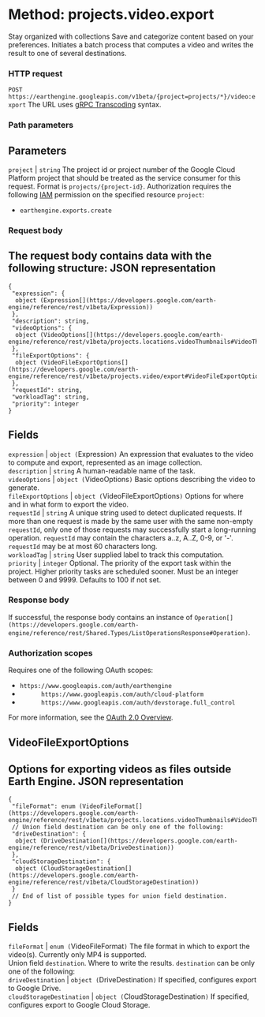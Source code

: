  
#  Method: projects.video.export 
Stay organized with collections  Save and categorize content based on your preferences. 
Initiates a batch process that computes a video and writes the result to one of several destinations.
### HTTP request
`POST https://earthengine.googleapis.com/v1beta/{project=projects/*}/video:export`
The URL uses [gRPC Transcoding](https://google.aip.dev/127) syntax.
### Path parameters
Parameters  
---  
`project` |  `string` The project id or project number of the Google Cloud Platform project that should be treated as the service consumer for this request. Format is `projects/{project-id}`. Authorization requires the following [IAM](https://cloud.google.com/iam/docs/) permission on the specified resource `project`:
  * `earthengine.exports.create`

  
### Request body
The request body contains data with the following structure:
JSON representation  
---  
```
{
 "expression": {
  object (Expression[](https://developers.google.com/earth-engine/reference/rest/v1beta/Expression))
 },
 "description": string,
 "videoOptions": {
  object (VideoOptions[](https://developers.google.com/earth-engine/reference/rest/v1beta/projects.locations.videoThumbnails#VideoThumbnail.VideoOptions))
 },
 "fileExportOptions": {
  object (VideoFileExportOptions[](https://developers.google.com/earth-engine/reference/rest/v1beta/projects.video/export#VideoFileExportOptions))
 },
 "requestId": string,
 "workloadTag": string,
 "priority": integer
}
```
  
Fields  
---  
`expression` |  `object (`Expression[](https://developers.google.com/earth-engine/reference/rest/v1beta/Expression)`)` An expression that evaluates to the video to compute and export, represented as an image collection.  
`description` |  `string` A human-readable name of the task.  
`videoOptions` |  `object (`VideoOptions[](https://developers.google.com/earth-engine/reference/rest/v1beta/projects.locations.videoThumbnails#VideoThumbnail.VideoOptions)`)` Basic options describing the video to generate.  
`fileExportOptions` |  `object (`VideoFileExportOptions[](https://developers.google.com/earth-engine/reference/rest/v1beta/projects.video/export#VideoFileExportOptions)`)` Options for where and in what form to export the video.  
`requestId` |  `string` A unique string used to detect duplicated requests. If more than one request is made by the same user with the same non-empty `requestId`, only one of those requests may successfully start a long-running operation. `requestId` may contain the characters a..z, A..Z, 0-9, or '-'. `requestId` may be at most 60 characters long.  
`workloadTag` |  `string` User supplied label to track this computation.  
`priority` |  `integer` Optional. The priority of the export task within the project. Higher priority tasks are scheduled sooner. Must be an integer between 0 and 9999. Defaults to 100 if not set.  
### Response body
If successful, the response body contains an instance of `Operation[](https://developers.google.com/earth-engine/reference/rest/Shared.Types/ListOperationsResponse#Operation)`.
### Authorization scopes
Requires one of the following OAuth scopes:
  * `https://www.googleapis.com/auth/earthengine`
  * `      https://www.googleapis.com/auth/cloud-platform`
  * `      https://www.googleapis.com/auth/devstorage.full_control`


For more information, see the [OAuth 2.0 Overview](https://developers.google.com/identity/protocols/OAuth2).
## VideoFileExportOptions
Options for exporting videos as files outside Earth Engine.
JSON representation  
---  
```
{
 "fileFormat": enum (VideoFileFormat[](https://developers.google.com/earth-engine/reference/rest/v1beta/projects.locations.videoThumbnails#VideoThumbnail.VideoFileFormat)),
 // Union field destination can be only one of the following:
 "driveDestination": {
  object (DriveDestination[](https://developers.google.com/earth-engine/reference/rest/v1beta/DriveDestination))
 },
 "cloudStorageDestination": {
  object (CloudStorageDestination[](https://developers.google.com/earth-engine/reference/rest/v1beta/CloudStorageDestination))
 }
 // End of list of possible types for union field destination.
}
```
  
Fields  
---  
`fileFormat` |  `enum (`VideoFileFormat[](https://developers.google.com/earth-engine/reference/rest/v1beta/projects.locations.videoThumbnails#VideoThumbnail.VideoFileFormat)`)` The file format in which to export the video(s). Currently only MP4 is supported.  
Union field `destination`. Where to write the results. `destination` can be only one of the following:  
`driveDestination` |  `object (`DriveDestination[](https://developers.google.com/earth-engine/reference/rest/v1beta/DriveDestination)`)` If specified, configures export to Google Drive.  
`cloudStorageDestination` |  `object (`CloudStorageDestination[](https://developers.google.com/earth-engine/reference/rest/v1beta/CloudStorageDestination)`)` If specified, configures export to Google Cloud Storage.  

